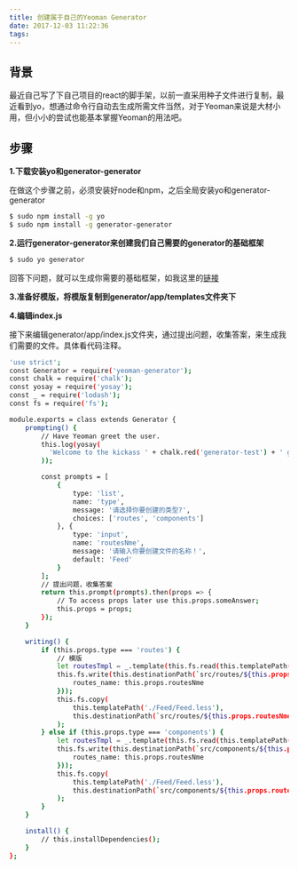 ```yaml
---
title: 创建属于自己的Yeoman Generator
date: 2017-12-03 11:22:36
tags:
---
```


## 背景

最近自己写了下自己项目的react的脚手架，以前一直采用种子文件进行复制，最近看到yo，想通过命令行自动去生成所需文件当然，对于Yeoman来说是大材小用，但小小的尝试也能基本掌握Yeoman的用法吧。

## 步骤

**1.下载安装yo和generator-generator**

在做这个步骤之前，必须安装好node和npm，之后全局安装yo和generator-generator

```bash
$ sudo npm install -g yo
$ sudo npm install -g generator-generator
```

**2.运行generator-generator来创建我们自己需要的generator的基础框架**

```bash
$ sudo yo generator
```
回答下问题，就可以生成你需要的基础框架，如我这里的[链接](https://github.com/sunnyShining/generator-test.git)

**3.准备好模版，将模版复制到generator/app/templates文件夹下**

**4.编辑index.js**

接下来编辑generator/app/index.js文件夹，通过提出问题，收集答案，来生成我们需要的文件。具体看代码注释。

```bash
'use strict';
const Generator = require('yeoman-generator');
const chalk = require('chalk');
const yosay = require('yosay');
const _ = require('lodash');
const fs = require('fs');

module.exports = class extends Generator {
    prompting() {
        // Have Yeoman greet the user.
        this.log(yosay(
          'Welcome to the kickass ' + chalk.red('generator-test') + ' generator!'
        ));

        const prompts = [
            {
                type: 'list',
                name: 'type',
                message: '请选择你要创建的类型?',
                choices: ['routes', 'components']
            }, {
                type: 'input',
                name: 'routesNme',
                message: '请输入你要创建文件的名称！',
                default: 'Feed'
            }
        ];
        // 提出问题，收集答案
        return this.prompt(prompts).then(props => {
            // To access props later use this.props.someAnswer;
            this.props = props;
        });
    }

    writing() {
        if (this.props.type === 'routes') {
        	// 模版
            let routesTmpl = _.template(this.fs.read(this.templatePath('./Feed/Feed.jsx')));
            this.fs.write(this.destinationPath(`src/routes/${this.props.routesNme}/${this.props.routesNme}.jsx`), routesTmpl({
                routes_name: this.props.routesNme
            }));
            this.fs.copy(
                this.templatePath('./Feed/Feed.less'),
                this.destinationPath(`src/routes/${this.props.routesNme}/${this.props.routesNme}.less`)
            );
        } else if (this.props.type === 'components') {
            let routesTmpl = _.template(this.fs.read(this.templatePath('./Feed/Feed.jsx')));
            this.fs.write(this.destinationPath(`src/components/${this.props.routesNme}.jsx`), routesTmpl({
                routes_name: this.props.routesNme
            }));
            this.fs.copy(
                this.templatePath('./Feed/Feed.less'),
                this.destinationPath(`src/components/${this.props.routesNme}/${this.props.routesNme}.less`)
            );
        }
    }

    install() {
        // this.installDependencies();
    }
};
```